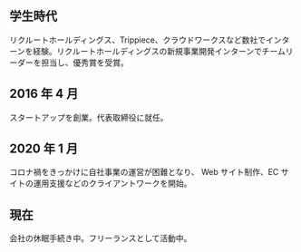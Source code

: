 ## 学生時代

リクルートホールディングス、Trippiece、クラウドワークスなど数社でインターンを経験。リクルートホールディングスの新規事業開発インターンでチームリーダーを担当し、優秀賞を受賞。

## 2016 年 4 月

スタートアップを創業。代表取締役に就任。

## 2020 年 1 月

コロナ禍をきっかけに自社事業の運営が困難となり、 Web サイト制作、EC サイトの運用支援などのクライアントワークを開始。

## 現在

会社の休眠手続き中。フリーランスとして活動中。
